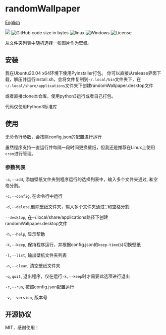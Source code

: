 # randomWallpaper

[English](https://github.com/ruxia-TJY/randomWallpaper/blob/master/README.md)

[![](https://img.shields.io/badge/language-Python3-blue)](https://www.python.org/) 
![GitHub code size in bytes](https://img.shields.io/github/languages/code-size/ruxia-TJY/randomWallpaper) 
![linux](https://img.shields.io/badge/-ubuntu-yellow?logo=ubuntu)
![Windows](https://img.shields.io/badge/-windws-blue?logo=windows)
![License](https://img.shields.io/badge/License-MIT-blue)

从文件夹列表中随机选择一张图片作为壁纸。

## 安装
我在Ubuntu20.04 x64环境下使用Pyinstaller打包。
你可以直接从release界面下载，解压并运行install.sh，会将文件复制到`~/.local/bin`文件夹下，在`~/.local/share/applications`文件夹下创建randomWallpaper.desktop文件

或者直接clone本仓库，使用python3运行或者自己打包。

代码仅使用Python3标准库

## 使用

无命令行参数，会按照config.json的配置进行运行

虽然程序支持一直运行并每隔一段时间更换壁纸，但我还是推荐在Linux上使用`cron`进行管理。

### 参数列表

`-a,--add`, 添加壁纸文件夹到程序运行的选择列表中，输入多个文件夹通过`,`和空格分割。

`-c,--config`, 在命令行中运行

`-d,--delete`,删除壁纸文件夹，输入多个文件夹通过','和空格分割

`--desktop`, 在~/.local/share/applications路径下创建randomWallpaper.desktop文件

`-h,--help`, 显示帮助

`-k,--keep`, 保持程序运行，并根据config.json的`keep-time`(s)切换壁纸

`-l,--list`, 输出壁纸文件夹列表

`-n,--clean`, 清空壁纸文件夹

`-q,quit`, 退出程序，仅在运行`-k,--keep`时才需要此选项进行退出

`-r,--run`, 按照config.json配置运行

`-v,--version`, 版本号

## 开源协议
MIT，感谢使用！